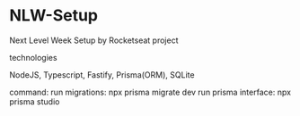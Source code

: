 # NLW-Setup
Next Level Week Setup by Rocketseat project

technologies

NodeJS, Typescript, Fastify, Prisma(ORM), SQLite


command:
run migrations:
npx prisma migrate dev
run prisma interface:
npx prisma studio